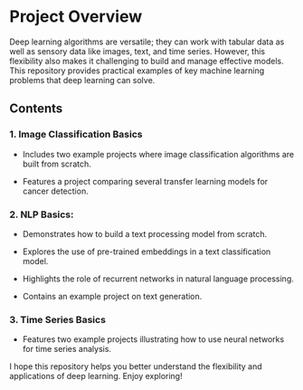 # Project Overview

Deep learning algorithms are versatile; they can work with tabular data as well as sensory data like images, text, and time series. However, this flexibility also makes it challenging to build and manage effective models. This repository provides practical examples of key machine learning problems that deep learning can solve.


## Contents

### 1. Image Classification Basics
* Includes two example projects where image classification algorithms are built from scratch.

* Features a project comparing several transfer learning models for cancer detection.


### 2. NLP Basics:

* Demonstrates how to build a text processing model from scratch.

* Explores the use of pre-trained embeddings in a text classification model.

* Highlights the role of recurrent networks in natural language processing.

* Contains an example project on text generation.

### 3. Time Series Basics

* Features two example projects illustrating how to use neural networks for time series analysis.


I hope this repository helps you better understand the flexibility and applications of deep learning. Enjoy exploring!
